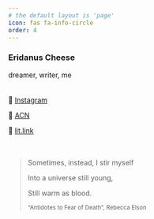 ```yaml
---
# the default layout is 'page'
icon: fas fa-info-circle
order: 4
---
```


### Eridanus Cheese
dreamer, writer, me  
<br>
<br>
🩵 [Instagram](https://instagram.com/eridanus_23/)  

🩵 [ACN](https://anilist.co/user/muuuChiyo/)  

🩵 [lit.link](https://lit.link/en/eridanus/)  
<br>
<br>
> Sometimes, instead, I stir myself  
> 
> Into a universe still young,  
> 
> Still warm as blood.  
> 
> <small>“Antidotes to Fear of Death”, Rebecca Elson</small>
